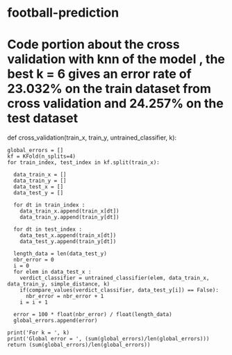 # football-prediction

# Code portion about the cross validation with knn of the model , the best k = 6 gives an error rate of 23.032% on the train dataset from cross validation and 24.257% on the test dataset


def cross_validation(train_x, train_y, untrained_classifier, k):
    
    global_errors = []
    kf = KFold(n_splits=4)
    for train_index, test_index in kf.split(train_x):
      
      data_train_x = []
      data_train_y = []
      data_test_x = []
      data_test_y = []
      
      for dt in train_index :
        data_train_x.append(train_x[dt])
        data_train_y.append(train_y[dt])
      
      for dt in test_index :
        data_test_x.append(train_x[dt])
        data_test_y.append(train_y[dt])
      
      length_data = len(data_test_y)
      nbr_error = 0
      i = 0
      for elem in data_test_x :
        verdict_classifier = untrained_classifier(elem, data_train_x,  data_train_y, simple_distance, k)
        if(compare_values(verdict_classifier, data_test_y[i]) == False):
          nbr_error = nbr_error + 1
        i = i + 1
      
      error = 100 * float(nbr_error) / float(length_data)
      global_errors.append(error)
        
    print('For k = ', k)
    print('Global error = ', (sum(global_errors)/len(global_errors)))
    return (sum(global_errors)/len(global_errors))
